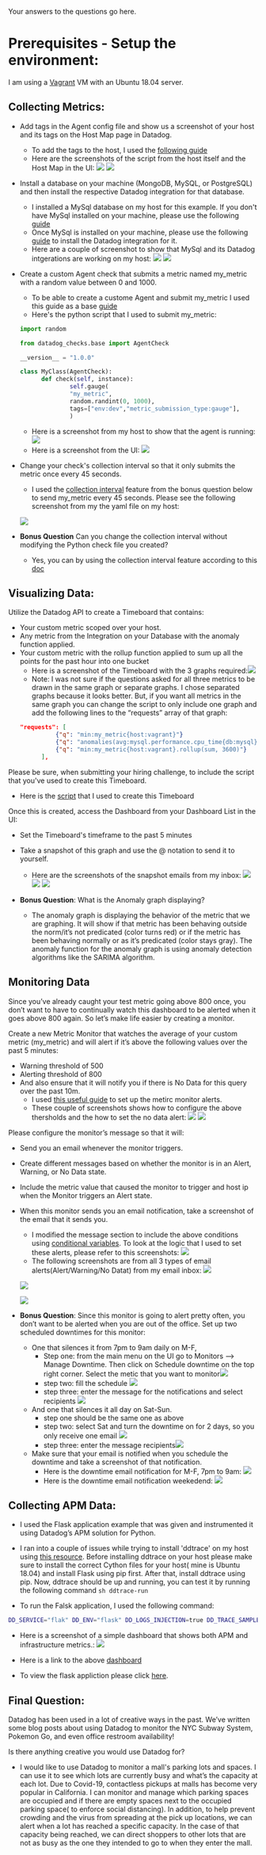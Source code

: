 Your answers to the questions go here.
# Prerequisites - Setup the environment:
I am using a [Vagrant](https://learn.hashicorp.com/collections/vagrant/getting-started) VM with an Ubuntu 18.04 server.


## Collecting Metrics:

* Add tags in the Agent config file and show us a screenshot of your host and its tags on the Host Map page in Datadog.
  - To add the tags to the host, I used the [following guide](https://docs.datadoghq.com/getting_started/tagging/assigning_tags?tab=noncontainerizedenvironments)
  - Here are the screenshots of the script from the host itself and the Host Map in the UI:
  ![](screenshot/tags_configpage.PNG)
  ![](screenshot/tags_HostMap.PNG)
  
* Install a database on your machine (MongoDB, MySQL, or PostgreSQL) and then install the respective Datadog integration for that database.
  - I installed a MySql database on my host for this example. If you don't have MySql installed on your machine, please use the following [guide](https://www.digitalocean.com/community/tutorials/how-to-install-mysql-on-ubuntu-18-04)
  - Once MySql is installed on your machine, please use the following [guide](https://docs.datadoghq.com/integrations/mysql/?tab=host#pagetitle) to install the Datadog integration for it.
  - Here are a couple of screenshot to show that MySql and its Datadog intgerations are working on my host:
  ![](screenshot/mysql.PNG)
  ![](screenshot/mysql-2.PNG)
* Create a custom Agent check that submits a metric named my_metric with a random value between 0 and 1000.
  - To be able to create a custome Agent and submit my_metric I used this guide as a base [guide](https://docs.datadoghq.com/developers/metrics/agent_metrics_submission/)
  - Here's the python script that I used to submit my_metric:
  ``` python 
  import random

  from datadog_checks.base import AgentCheck

  __version__ = "1.0.0"

  class MyClass(AgentCheck):
        def check(self, instance):
                self.gauge(
                "my_metric",
                random.randint(0, 1000),
                tags=["env:dev","metric_submission_type:gauge"],
                )
  ```
  - Here is a screenshot from my host to show that the agent is running: ![](screenshot/my_metric.PNG)
  - Here is a screenshot from the UI: ![](screenshot/my_metric_UI.PNG)
* Change your check's collection interval so that it only submits the metric once every 45 seconds.
  - I used the [collection interval](https://docs.datadoghq.com/developers/write_agent_check/?tab=agentv6v7#collection-interval) feature from the bonus question below to send my_metric every 45 seconds. Please see the following screenshot from my the yaml file on my host:
  
  ![](screenshot/45seconds.PNG)
  
* **Bonus Question** Can you change the collection interval without modifying the Python check file you created?
  - Yes, you can by using the collection interval feature according to this [doc](https://docs.datadoghq.com/developers/write_agent_check/?tab=agentv6v7#collection-interval)


## Visualizing Data:

Utilize the Datadog API to create a Timeboard that contains:

* Your custom metric scoped over your host.
* Any metric from the Integration on your Database with the anomaly function applied.
* Your custom metric with the rollup function applied to sum up all the points for the past hour into one bucket
  - Here is a screenshot of the Timeboard with the 3 graphs required:![](screenshot/Timeboard.PNG)
  - Note: I was not sure if the questions asked for all three metrics to be drawn in the same graph or separate graphs. I chose separated graphs because it looks better. But, if you want all metrics in the same graph you can change the script to only include one graph and add the following lines to the “requests” array of that graph: 
  ```json
  "requests": [
            {"q": "min:my_metric{host:vagrant}"}
            {"q": "anomalies(avg:mysql.performance.cpu_time{db:mysql}, 'basic', 2)"},
            {"q": "min:my_metric{host:vagrant}.rollup(sum, 3600)"}
        ],
  ```
  
Please be sure, when submitting your hiring challenge, to include the script that you've used to create this Timeboard.
  - Here is the [script](/dash.py) that I used to create this Timeboard

Once this is created, access the Dashboard from your Dashboard List in the UI:

* Set the Timeboard's timeframe to the past 5 minutes
* Take a snapshot of this graph and use the @ notation to send it to yourself.
  - Here are the screenshots of the snapshot emails from my inbox:
  ![](screenshot/Timeboard-email1.PNG)
  ![](screenshot/Timeboard-email2.PNG)
  ![](screenshot/Timeboard-email3.PNG)

* **Bonus Question**: What is the Anomaly graph displaying?
  - The anomaly graph is displaying the behavior of the metric that we are graphing. It will show if that metric has been behaving outside the norm/it’s not predicated (color turns red) or if the metric has been behaving normally or as it’s predicated (color stays gray). The anomaly function for the anomaly graph is using anomaly detection algorithms like the SARIMA algorithm.



## Monitoring Data

Since you’ve already caught your test metric going above 800 once, you don’t want to have to continually watch this dashboard to be alerted when it goes above 800 again. So let’s make life easier by creating a monitor.

Create a new Metric Monitor that watches the average of your custom metric (my_metric) and will alert if it’s above the following values over the past 5 minutes:

* Warning threshold of 500
* Alerting threshold of 800
* And also ensure that it will notify you if there is No Data for this query over the past 10m.
  - I used [this useful guide](https://docs.datadoghq.com/monitors/monitor_types/metric/?tab=threshold) to set up the metirc monitor alerts. 
  - These couple of screenshots shows how to configure the above thersholds and the how to set the no data alert: 
  ![](screenshot/alert-config.PNG)
  ![](screenshot/No-data.PNG)

Please configure the monitor’s message so that it will:

* Send you an email whenever the monitor triggers.
* Create different messages based on whether the monitor is in an Alert, Warning, or No Data state.
* Include the metric value that caused the monitor to trigger and host ip when the Monitor triggers an Alert state.
* When this monitor sends you an email notification, take a screenshot of the email that it sends you.
  - I modified the message section to include the above conditions using [conditional variables](https://docs.datadoghq.com/monitors/notifications/?tab=is_alert#conditional-variables). To look at the logic that I used to set these alerts, please refer to this screenshots:
  ![](screenshot/alert-dis-config.PNG) 
  - The following screenshots are from all 3 types of email alerts(Alert/Warning/No Datat) from my email inbox:
  ![](screenshot/Alert-Email.PNG) 

  ![](screenshot/warning-email.PNG) 
 
  ![](screenshot/No-data-email.PNG) 


* **Bonus Question**: Since this monitor is going to alert pretty often, you don’t want to be alerted when you are out of the office. Set up two scheduled downtimes for this monitor:
        
  * One that silences it from 7pm to 9am daily on M-F,
    - Step one: from the main menu on the UI go to Monitors --> Manage Downtime. Then click on Schedule downtime on the top right corner.
      Select the metic that you want to monitor![](screenshot/M-F_downtime1.PNG)
    - step two: fill the schedule ![](screenshot/M-F_downtime2.PNG)
    - step three: enter the message for the notifications and select recipients ![](screenshot/M-F_downtime3.PNG)
  * And one that silences it all day on Sat-Sun.
    - step one should be the same one as above
    - step two: select Sat and turn the downtime on for 2 days, so you only receive one email   ![](screenshot/weekend-downtime2.PNG)
    - step three: enter the message recipients![](screenshot/weekend-downtime3.PNG)
  * Make sure that your email is notified when you schedule the downtime and take a screenshot of that notification.
    - Here is the downtime email notification for M-F, 7pm to 9am:  ![](screenshot/M-F_downtime-Email.PNG)
    - Here is the downtime email notification weekedend:  ![](screenshot/weekend-downtime-email.PNG)


## Collecting APM Data:
   - I used the Flask application example that was given and instrumented it using Datadog’s APM solution for Python. 
   
   - I ran into a couple of issues while trying to install 'ddtrace' on my host using [this resource](https://docs.datadoghq.com/tracing/setup_overview/setup/python/?tab=containers#follow-the-in-app-documentation-recommended). Before installing ddtrace on your host please make sure to install the correct Cython files for your host( mine is Ubuntu 18.04) and install Flask using pip first. After that, install ddtrace using pip. Now, ddtrace should be up and running, you can test it by running the following command ```sh ddtrace-run ```

   - To run the Falsk application, I used the following command: 


``` sh
DD_SERVICE="flak" DD_ENV="flask" DD_LOGS_INJECTION=true DD_TRACE_SAMPLE_RATE="1" DD_PROFILING_ENABLED=true ddtrace-run python flaskapp.py
```

   - Here is a screenshot of a simple dashboard that shows both APM and infrastructure metrics.: ![](screenshot/APM+Mertics-dash.PNG)

   - Here is a link to the above [dashboard](https://p.datadoghq.com/sb/ha86c4ioy7wh8zmv-44fd192d58f69ca30af4d1acb9cbff66)

   - To view the flask appliction please click [here](https://github.com/Hesham20/hiring-engineers/blob/master/flaskapp.py).


## Final Question:

Datadog has been used in a lot of creative ways in the past. We’ve written some blog posts about using Datadog to monitor the NYC Subway System, Pokemon Go, and even office restroom availability!

Is there anything creative you would use Datadog for?

   * I would like to use Datadog to monitor a mall's parking lots and spaces. I can use it to see which lots are currently busy and what’s the capacity at each lot. Due to Covid-19, contactless pickups at malls has become very popular in California. I can monitor and manage which parking spaces are occupied and if there are empty spaces next to the occupied parking space( to enforce social distancing). In addition, to help prevent crowding and the virus from spreading at the pick up locations, we can alert when a lot has reached a specific capacity. In the case of that capacity being reached, we can direct shoppers to other lots that are not as busy as the one they intended to go to when they enter the mall.
